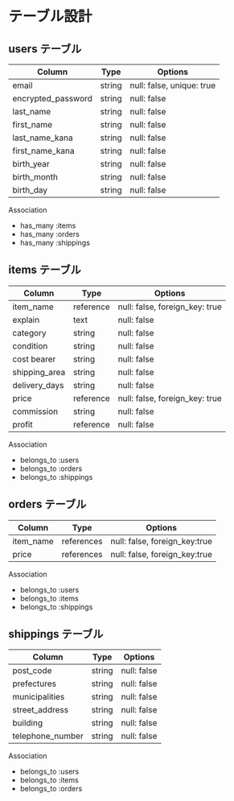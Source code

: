 # テーブル設計

## users テーブル

| Column             | Type   | Options                   |
| ------------------ | ------ | ------------------------- |
| email              | string | null: false, unique: true |
| encrypted_password | string | null: false               |
| last_name          | string | null: false               |
| first_name         | string | null: false               |
| last_name_kana     | string | null: false               |
| first_name_kana    | string | null: false               |
| birth_year         | string | null: false               |
| birth_month        | string | null: false               |
| birth_day          | string | null: false               |

  Association
- has_many :items
- has_many :orders
- has_many :shippings


## items テーブル

| Column        | Type      | Options                        |
| ----------    | --------- | ------------------------------ |
| item_name     | reference | null: false, foreign_key: true |
| explain       | text      | null: false                    |
| category      | string    | null: false                    |
| condition     | string    | null: false                    |
| cost bearer   | string    | null: false                    |
| shipping_area | string    | null: false                    |
| delivery_days | string    | null: false                    |
| price         | reference | null: false, foreign_key: true |
| commission    | string    | null: false                    |
| profit        | reference | null: false                    |

  Association
- belongs_to :users
- belongs_to :orders
- belongs_to :shippings




## orders テーブル

| Column           | Type       | Options                        |
| ---------------- | ---------- | ------------------------------ |
| item_name        | references | null: false, foreign_key:true  |
| price            | references | null: false, foreign_key:true  |

  Association
- belongs_to :users
- belongs_to :items
- belongs_to :shippings

## shippings テーブル

| Column           | Type       | Options                        |
| ---------------- | ---------- | ------------------------------ |
| post_code        | string     | null: false                    |
| prefectures      | string     | null: false                    |
| municipalities   | string     | null: false                    |
| street_address   | string     | null: false                    |
| building         | string     | null: false                    |
| telephone_number | string     | null: false                    |

  Association
- belongs_to :users
- belongs_to :items
- belongs_to :orders

